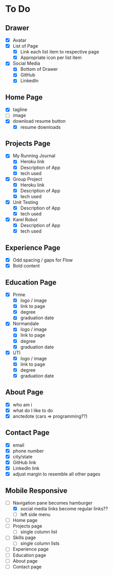 # To Do

## Drawer

- [x] Avatar
- [x] List of Page
  - [x] Link each list item to respective page
  - [x] Appropriate icon per list item
- [x] Social Media
  - [x] Bottom of Drawer
  - [x] GitHub
  - [x] LinkedIn

## Home Page

- [x] tagline
- [ ] image
- [x] download resume button
  - [x] resume downloads

## Projects Page

- [x] My Running Journal
  - [x] Heroku link
  - [x] Description of App
  - [x] tech used
- [x] Group Project
  - [x] Heroku link
  - [x] Description of App
  - [x] tech used
- [x] Unit Testing
  - [x] Description of App
  - [x] tech used
- [x] Karel Robot
  - [x] Description of App
  - [x] tech used

## Experience Page

- [x] Odd spacing / gaps for Flow
- [x] Bold content

## Education Page

- [x] Prime
  - [x] logo / image
  - [x] link to page
  - [x] degree
  - [x] graduation date
- [x] Normandale
  - [x] logo / image
  - [x] link to page
  - [x] degree
  - [x] graduation date
- [x] UTI
  - [x] logo / image
  - [x] link to page
  - [x] degree
  - [x] graduation date

## About Page

- [x] who am i
- [x] what do I like to do
- [x] anctedote (cars => programming??)

## Contact Page

- [x] email
- [x] phone number
- [x] city/state
- [x] GitHub link
- [x] LinkedIn link
- [x] adjust margin to resemble all other pages

## Mobile Responsive

- [ ] Navigation pane becomes hamburger
  - [x] social media links become regular links??
  - [ ] left side menu
- [ ] Home page
- [ ] Projects page
  - [ ] single column list
- [ ] Skills page
  - [ ] single column lists
- [ ] Experience page
- [ ] Education page
- [ ] About page
- [ ] Contact page
